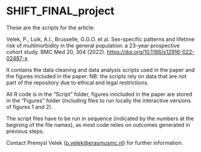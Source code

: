
<!-- README.md is generated from README.Rmd. Please edit that file -->

# SHIFT_FINAL_project

These are the scripts for the article:

Velek, P., Luik, A.I., Brusselle, G.G.O. et al. Sex-specific patterns
and lifetime risk of multimorbidity in the general population: a 23-year
prospective cohort study. BMC Med 20, 304 (2022).
<https://doi.org/10.1186/s12916-022-02487-x>

It contains the data cleaning and data analysis scripts used in the
paper and the figures included in the paper. NB: the scripts rely on
data that are not part of the repository due to ethical and legal
restrictions.

All R code is in the “Script” folder, figures inncluded in the paper are
stored in the “Figures” folder (including files to run locally the
interactive versions of figures 1 and 2).

The script files have to be run in sequence (indicated by the numbers at
the begining of the file names), as most code relies on outcomes
generated in previous steps.

Contact Premysl Velek (<p.velek@erasmusmc.nl>) for further information.
